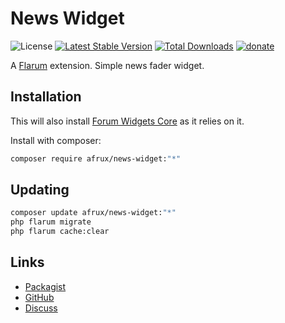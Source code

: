 # News Widget

![License](https://img.shields.io/badge/license-MIT-blue.svg?style=flat-square) [![Latest Stable Version](https://img.shields.io/packagist/v/afrux/news-widget.svg?style=flat-square)](https://packagist.org/packages/afrux/news-widget) [![Total Downloads](https://img.shields.io/packagist/dt/afrux/news-widget.svg?style=flat-square)](https://packagist.org/packages/afrux/news-widget) [![donate](https://img.shields.io/badge/donate-buy%20me%20a%20coffee-%23ffde39?style=flat-square)](https://www.buymeacoffee.com/sycho)

A [Flarum](http://flarum.org) extension. Simple news fader widget.

## Installation

This will also install [Forum Widgets Core](https://github.com/afrux/forum-widgets-core) as it relies on it.

Install with composer:

```sh
composer require afrux/news-widget:"*"
```

## Updating

```sh
composer update afrux/news-widget:"*"
php flarum migrate
php flarum cache:clear
```

## Links

- [Packagist](https://packagist.org/packages/afrux/news-widget)
- [GitHub](https://github.com/afrux/news-widget)
- [Discuss](https://discuss.flarum.org/d/PUT_DISCUSS_SLUG_HERE)
